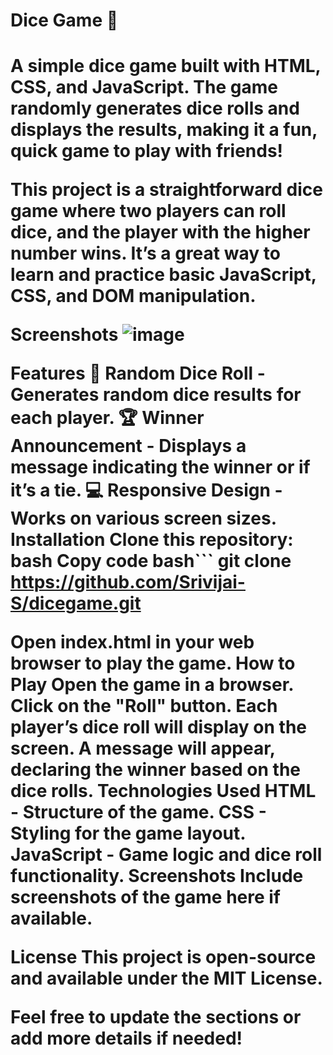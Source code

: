 <h1>Dice Game 🎲<h1/>
A simple dice game built with HTML, CSS, and JavaScript. The game randomly generates dice rolls and displays the results, making it a fun, quick game to play with friends!


This project is a straightforward dice game where two players can roll dice, and the player with the higher number wins. It’s a great way to learn and practice basic JavaScript, CSS, and DOM manipulation.

Screenshots
![image](https://github.com/user-attachments/assets/1a3fd5c2-bb8b-431a-bedc-469da84236ca)

Features
🎲 Random Dice Roll - Generates random dice results for each player.
🏆 Winner Announcement - Displays a message indicating the winner or if it’s a tie.
💻 Responsive Design - Works on various screen sizes.
Installation
Clone this repository:
bash
Copy code bash```
  git clone https://github.com/Srivijai-S/dicegame.git
 
Open index.html in your web browser to play the game.
How to Play
Open the game in a browser.
Click on the "Roll" button.
Each player’s dice roll will display on the screen.
A message will appear, declaring the winner based on the dice rolls.
Technologies Used
HTML - Structure of the game.
CSS - Styling for the game layout.
JavaScript - Game logic and dice roll functionality.
Screenshots
Include screenshots of the game here if available.

License
This project is open-source and available under the MIT License.

Feel free to update the sections or add more details if needed!
